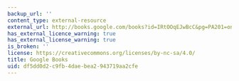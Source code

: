 ```yaml
---
backup_url: ''
content_type: external-resource
external_url: http://books.google.com/books?id=IRtOOqEJwBcC&pg=PA201=onepage
has_external_licence_warning: true
has_external_license_warning: true
is_broken: ''
license: https://creativecommons.org/licenses/by-nc-sa/4.0/
title: Google Books
uid: df5dd0d2-c9fb-4dae-bea2-943719aa2cfe
---
```

